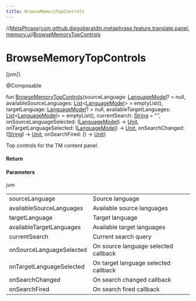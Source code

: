 ```yaml
---
title: BrowseMemoryTopControls
---
```

//[MetaPhrase](../../index.html)/[com.github.diegoberaldin.metaphrase.feature.translate.panel.memory.ui](index.html)/[BrowseMemoryTopControls](-browse-memory-top-controls.html)



# BrowseMemoryTopControls



[jvm]\




@Composable



fun [BrowseMemoryTopControls](-browse-memory-top-controls.html)(sourceLanguage: [LanguageModel](../com.github.diegoberaldin.metaphrase.domain.language.data/-language-model/index.html)? = null, availableSourceLanguages: [List](https://kotlinlang.org/api/latest/jvm/stdlib/kotlin.collections/-list/index.html)&lt;[LanguageModel](../com.github.diegoberaldin.metaphrase.domain.language.data/-language-model/index.html)&gt; = emptyList(), targetLanguage: [LanguageModel](../com.github.diegoberaldin.metaphrase.domain.language.data/-language-model/index.html)? = null, availableTargetLanguages: [List](https://kotlinlang.org/api/latest/jvm/stdlib/kotlin.collections/-list/index.html)&lt;[LanguageModel](../com.github.diegoberaldin.metaphrase.domain.language.data/-language-model/index.html)&gt; = emptyList(), currentSearch: [String](https://kotlinlang.org/api/latest/jvm/stdlib/kotlin/-string/index.html) = &quot;&quot;, onSourceLanguageSelected: ([LanguageModel](../com.github.diegoberaldin.metaphrase.domain.language.data/-language-model/index.html)) -&gt; [Unit](https://kotlinlang.org/api/latest/jvm/stdlib/kotlin/-unit/index.html), onTargetLanguageSelected: ([LanguageModel](../com.github.diegoberaldin.metaphrase.domain.language.data/-language-model/index.html)) -&gt; [Unit](https://kotlinlang.org/api/latest/jvm/stdlib/kotlin/-unit/index.html), onSearchChanged: ([String](https://kotlinlang.org/api/latest/jvm/stdlib/kotlin/-string/index.html)) -&gt; [Unit](https://kotlinlang.org/api/latest/jvm/stdlib/kotlin/-unit/index.html), onSearchFired: () -&gt; [Unit](https://kotlinlang.org/api/latest/jvm/stdlib/kotlin/-unit/index.html))



Top controls for the TM content panel.



#### Return



#### Parameters


jvm

| | |
|---|---|
| sourceLanguage | Source language |
| availableSourceLanguages | Available source languages |
| targetLanguage | Target language |
| availableTargetLanguages | Available target languages |
| currentSearch | Current search query |
| onSourceLanguageSelected | On source language selected callback |
| onTargetLanguageSelected | On target language selected callback |
| onSearchChanged | On search changed callback |
| onSearchFired | On search fired callback |




